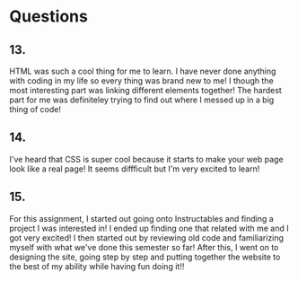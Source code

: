 # Questions
## 13.
HTML was such a cool thing for me to learn. I have never done anything with coding in my life so every thing was brand new to me! I though the most interesting part was linking different elements together! The hardest part for me was definiteley trying to find out where I messed up in a big thing of code!
## 14.
I've heard that CSS is super cool because it starts to make your web page look like a real page! It seems diffficult but I'm very excited to learn!
## 15.
For this assignment, I started out going onto Instructables and finding a project I was interested in! I ended up finding one that related with me and I got very excited! I then started out by reviewing old code and familiarizing myself with what we've done this semester so far! After this, I went on to designing the site, going step by step and putting together the website to the best of my ability while having fun doing it!!
